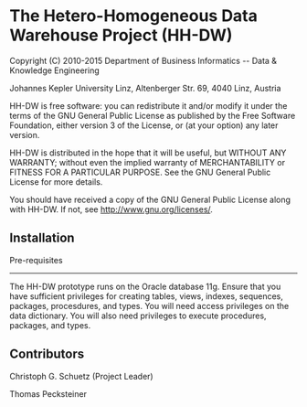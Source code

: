 # The Hetero-Homogeneous Data Warehouse Project (HH-DW)

Copyright (C) 2010-2015 Department of Business Informatics -- Data & Knowledge Engineering

Johannes Kepler University Linz, Altenberger Str. 69, 4040 Linz, Austria

HH-DW is free software: you can redistribute it and/or modify
it under the terms of the GNU General Public License as published by
the Free Software Foundation, either version 3 of the License, or
(at your option) any later version.

HH-DW is distributed in the hope that it will be useful,
but WITHOUT ANY WARRANTY; without even the implied warranty of
MERCHANTABILITY or FITNESS FOR A PARTICULAR PURPOSE. See the
GNU General Public License for more details.

You should have received a copy of the GNU General Public License
along with HH-DW. If not, see <http://www.gnu.org/licenses/>.

Installation
----
Pre-requisites
____
The HH-DW prototype runs on the Oracle database 11g. Ensure that you have sufficient privileges for creating tables,
views, indexes, sequences, packages, procesdures, and types. You will need access privileges on the data dictionary. You will also need privileges to execute procedures, packages, and types.


Contributors
----
Christoph G. Schuetz (Project Leader)

Thomas Pecksteiner
